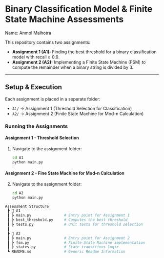 # Binary Classification Model & Finite State Machine Assessments
Name: Anmol Malhotra

This repository contains two assignments:

- **Assignment 1 (A1):** Finding the best threshold for a binary classification model with recall ≥ 0.9.
- **Assignment 2 (A2):** Implementing a Finite State Machine (FSM) to compute the remainder when a binary string is divided by 3.

---

## Setup & Execution

Each assignment is placed in a separate folder:  
- `A1/` → Assignment 1 (Threshold Selection for Classification)  
- `A2/` → Assignment 2 (Finite State Machine for Mod-n Calculation)

### Running the Assignments

#### **Assignment 1 - Threshold Selection**
1. Navigate to the assignment folder:
   ```sh
   cd A1
   python main.py

#### **Assignment 2 - Fine State Machine for Mod-n Calculation**
2. Navigate to the assignment folder:
   ```sh
   cd A2
   python main.py

```bash
Assessment Structure
 ┣ 📂 A1
 ┃ ┣ main.py               # Entry point for Assignment 1
 ┃ ┣ best_threshold.py     # Computes the best threshold
 ┃ ┣ tests.py              # Unit tests for threshold selection
 ┃ 
 ┣ 📂 A2
 ┃ ┣ main.py               # Entry point for Assignment 2
 ┃ ┣ fsm.py                # Finite State Machine implementation
 ┃ ┣ states.py             # State transitions logic
 ┗ README.md               # Generic Readme Information
